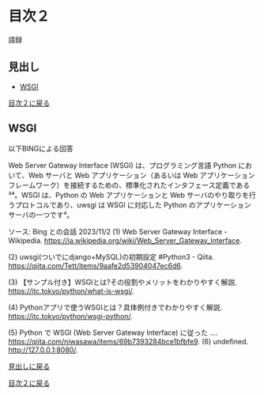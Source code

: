 # 目次２

語録

## 見出し
- [WSGI](#WSGI)


[目次２に戻る](../README.md)

## WSGI
以下BINGによる回答

Web Server Gateway Interface (WSGI) は、プログラミング言語 Python において、Web サーバと Web アプリケーション（あるいは Web アプリケーションフレームワーク）を接続するための、標準化されたインタフェース定義である³⁴。WSGI は、Python の Web アプリケーションと Web サーバのやり取りを行うプロトコルであり、uwsgi は WSGI に対応した Python のアプリケーションサーバの一つです⁴。

ソース: Bing との会話 2023/11/2
(1) Web Server Gateway Interface - Wikipedia. https://ja.wikipedia.org/wiki/Web_Server_Gateway_Interface.

(2) uwsgi(ついでにdjango+MySQL)の初期設定 #Python3 - Qiita. https://qiita.com/Tett/items/9aafe2d53904047ec6d6.

(3) 【サンプル付き】WSGIとは?その役割やメリットをわかりやすく解説. https://itc.tokyo/python/what-is-wsgi/.

(4) Pythonアプリで使うWSGIとは？具体例付きでわかりやすく解説. https://itc.tokyo/python/wsgi-python/.

(5) Python で WSGI (Web Server Gateway Interface) に従った .... https://qiita.com/niwasawa/items/69b7393284bce1bfbfe9.
(6) undefined. http://127.0.0.1:8080/.

[見出しに戻る](#見出し)

[目次２に戻る](../README.md)